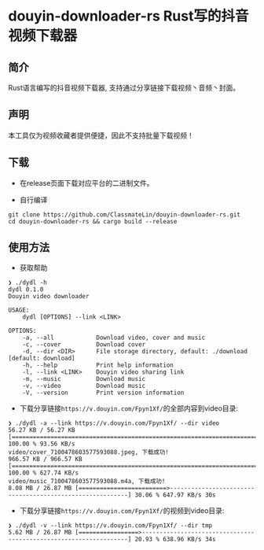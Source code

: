 # douyin-downloader-rs Rust写的抖音视频下载器


## 简介

Rust语言编写的抖音视频下载器, 支持通过分享链接下载视频丶音频丶封面。

## 声明

本工具仅为视频收藏者提供便捷，因此不支持批量下载视频！

## 下载

- 在release页面下载对应平台的二进制文件。

- 自行编译
 ```
 git clone https://github.com/ClassmateLin/douyin-downloader-rs.git
 cd douyin-downloader-rs && cargo build --release
```

## 使用方法

- 获取帮助
```
❯ ./dydl -h
dydl 0.1.0
Douyin video downloader

USAGE:
    dydl [OPTIONS] --link <LINK>

OPTIONS:
    -a, --all            Download video, cover and music
    -c, --cover          Download cover
    -d, --dir <DIR>      File storage directory, default: ./download [default: download]
    -h, --help           Print help information
    -l, --link <LINK>    Douyin video sharing link
    -m, --music          Download music
    -v, --video          Download music
    -V, --version        Print version information
```

- 下载分享链接`https://v.douyin.com/Fpyn1Xf/`的全部内容到video目录:
```
❯ ./dydl -a --link https://v.douyin.com/Fpyn1Xf/ --dir video
56.27 KB / 56.27 KB [=======================================================================================] 100.00 % 93.56 KB/s 
video/cover_7100478603577593088.jpeg, 下载成功!
966.57 KB / 966.57 KB [====================================================================================] 100.00 % 627.74 KB/s 
video/music_7100478603577593088.m4a, 下载成功!
8.08 MB / 26.87 MB [=========================>----------------------------------------------------------] 30.06 % 647.97 KB/s 30s 
```

- 下载分享链接`https://v.douyin.com/Fpyn1Xf/`的视频到video目录:

```
❯ ./dydl -v --link https://v.douyin.com/Fpyn1Xf/ --dir tmp
5.62 MB / 26.87 MB [=================>------------------------------------------------------------------] 20.93 % 638.96 KB/s 34s 
```